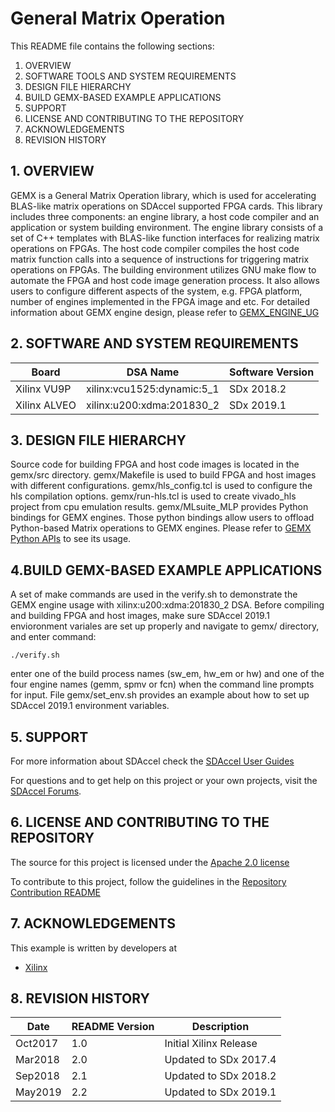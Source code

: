 General Matrix Operation
======================

This README file contains the following sections:

1. OVERVIEW
2. SOFTWARE TOOLS AND SYSTEM REQUIREMENTS
3. DESIGN FILE HIERARCHY
4. BUILD GEMX-BASED EXAMPLE APPLICATIONS
5. SUPPORT
6. LICENSE AND CONTRIBUTING TO THE REPOSITORY
7. ACKNOWLEDGEMENTS
8. REVISION HISTORY


## 1. OVERVIEW
GEMX is a General Matrix Operation library, which is used for accelerating BLAS-like matrix operations on SDAccel supported FPGA cards. This library includes three components: an engine library, a host code compiler and an application or system building environment. The engine library consists of a set of C++ templates with BLAS-like function interfaces for realizing matrix operations on FPGAs. The host code compiler compiles the host code matrix function calls into a sequence of instructions for triggering matrix operations on FPGAs. The building environment utilizes GNU make flow to automate the FPGA and host code image generation process. It also allows users to configure different aspects of the system, e.g. FPGA platform, number of engines implemented in the FPGA image and etc. For detailed information about GEMX engine design, please refer to [GEMX_ENGINE_UG]

## 2. SOFTWARE AND SYSTEM REQUIREMENTS
Board | DSA Name | Software Version
------|-------------|-----------------
Xilinx VU9P|xilinx:vcu1525:dynamic:5_1|SDx 2018.2
Xilinx ALVEO|xilinx:u200:xdma:201830_2|SDx 2019.1

## 3. DESIGN FILE HIERARCHY
Source code for building FPGA and host code images is located in the gemx/src directory. gemx/Makefile is used to build FPGA and host images with different configurations. gemx/hls_config.tcl is used to configure the hls compilation options. gemx/run-hls.tcl is used to create vivado_hls project from cpu emulation results. gemx/MLsuite_MLP provides Python bindings for GEMX engines. Those python bindings allow users to offload Python-based Matrix operations to GEMX engines. Please refer to [GEMX Python APIs] to see its usage.

## 4.BUILD GEMX-BASED EXAMPLE APPLICATIONS 
A set of make commands are used in the verify.sh to demonstrate the GEMX engine usage with xilinx:u200:xdma:201830_2 DSA. Before compiling and building FPGA and host images, make sure SDAccel 2019.1 envioronment variales are set up properly and navigate to gemx/ directory, and enter command:
  
```
./verify.sh
```
enter one of the build process names (sw_em, hw_em or hw) and one of the four engine names (gemm, spmv or fcn) when the command line prompts for input. File gemx/set_env.sh provides an example about how to set up SDAccel 2019.1 environment variables. 

## 5. SUPPORT
For more information about SDAccel check the [SDAccel User Guides][]

For questions and to get help on this project or your own projects, visit the [SDAccel Forums][].


## 6. LICENSE AND CONTRIBUTING TO THE REPOSITORY
The source for this project is licensed under the [Apache 2.0 license][]

To contribute to this project, follow the guidelines in the [Repository Contribution README][]

## 7. ACKNOWLEDGEMENTS
This example is written by developers at
- [Xilinx](http://www.xilinx.com)

## 8. REVISION HISTORY
Date | README Version | Description
-----|----------------|------------
Oct2017|1.0|Initial Xilinx Release
Mar2018|2.0|Updated to SDx 2017.4
Sep2018|2.1|Updated to SDx 2018.2
May2019|2.2|Updated to SDx 2019.1

[GEMM_API_UG]: /docs/GEMM_API_UG.md
[GEMX_ENGINE_UG]: /docs/GEMX_ENGINE_UG.md
[Apache 2.0 license]: https://www.apache.org/licenses/LICENSE-2.0
[SDAccel Forums]: https://forums.xilinx.com/t5/SDAccel/bd-p/SDx
[SDAccel User Guides]: http://www.xilinx.com/support/documentation-navigation/development-tools/software-development/sdaccel.html?resultsTablePreSelect=documenttype:SeeAll#documentation
[Nimbix Getting Started Guide]: http://www.xilinx.com/support/documentation/sw_manuals/xilinx2016_2/ug1240-sdaccel-nimbix-getting-started.pdf
[Walkthrough Video]: http://bcove.me/6pp0o482
[Nimbix Application Submission README]: https://github.com/Xilinx/SDAccel_Examples/blob/master/utility/nimbix/README.md
[Repository Contribution README]: https://github.com/Xilinx/SDAccel_Examples/blob/master/CONTRIBUTING.md
[AWS F1 Application Execution on Xilinx Virtex UltraScale Devices]: https://github.com/aws/aws-fpga/blob/master/SDAccel/README.md
[GEMX Python APIs]: https://www.xilinx.com/products/acceleration-solutions/python-based-matrix-operation-accelerator.html
